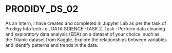 # PRODIDY_DS_02
As an Intern, I have created and completed  in Jupyter Lab as per the task of Prodigy InfoTech i.e., DATA SCIENCE -TASK 2.  Task : Perform data cleaning and exploratory data analysis (EDA) on a dataset of your choice, such as the Titanic dataset from Kaggle. Explore the relationships between variables and identify patterns and trends in the data.
